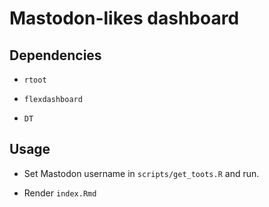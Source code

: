 # Mastodon-likes dashboard

## Dependencies

 * `rtoot`
 
 * `flexdashboard`
 
 * `DT`

## Usage

 * Set Mastodon username in `scripts/get_toots.R` and run.

 * Render `index.Rmd`
